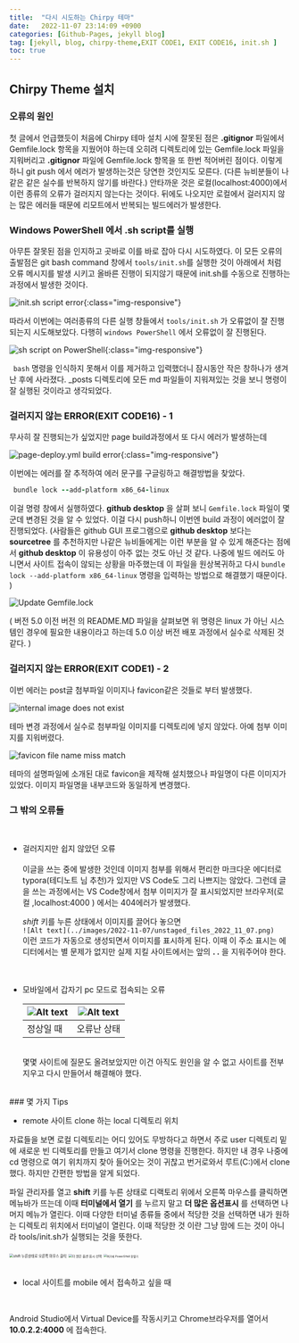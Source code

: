 ```yaml
---
title:  "다시 시도하는 Chirpy 테마"  
date:   2022-11-07 23:14:09 +0900
categories: [Github-Pages, jekyll blog]
tag: [jekyll, blog, chirpy-theme,EXIT CODE1, EXIT CODE16, init.sh ]
toc: true
---
```


## Chirpy Theme 설치

### 오류의 원인

첫 글에서 언급했듯이 처음에 Chirpy 테마 설치 시에 잘못된 점은  __.gitignor__ 파일에서 Gemfile.lock 항목을 지웠어야 하는데 오히려 디렉토리에 있는 Gemfile.lock 파일을 지워버리고   __.gitignor__  파일에 Gemfile.lock 항목을 또 한번 적어버린 점이다. 이렇게 하니 git push 에서 에러가 발생하는것은 당연한 것인지도 모른다.
(다른 뉴비분들이 나같은 같은 실수를 반복하지 않기를 바란다.)
안타까운 것은 로컬(localhost:4000)에서 이런 종류의 오류가 걸러지지 않는다는 것이다. 뒤에도 나오지만 로컬에서 걸러지지 않는 많은 에러들 때문에 리모트에서 반복되는 빌드에러가 발생한다.

### Windows PowerShell 에서 .sh script를 실행

아무튼 잘못된 점을 인지하고 곳바로 이를 바로 잡아 다시 시도하였다. 이 모든 오류의 출발점은 git bash command 창에서 `tools/init.sh`를 실행한 것이 아래에서 처럼 오류 메시지를 발생 시키고 올바른 진행이 되지않기 때문에 init.sh를 수동으로 진행하는 과정에서 발생한 것이다.

![init.sh script error](/images/2022-11-07/unstaged_files_2022_11_07.png){:class="img-responsive"}


따라서 이번에는 여러종류의 다른 실행 창들에서  `tools/init.sh` 가 오류없이 잘 진행되는지 시도해보았다.  다행히 `windows PowerShell` 에서 오류없이 잘 진행된다. 

![sh script on PowerShell](/images/2022-11-07/initilize-2022-11-04%20135258.png){:class="img-responsive"}

`` bash`` 명령을 인식하지 못해서 이를 제거하고 입력했더니 잠시동안 작은 창하나가 생겨난 후에 사라졌다.
_posts 디렉토리에 모든 md 파일들이 지워져있는 것을 보니 명령이 잘 실행된 것이라고 생각되었다. 
    
    
### 걸러지지 않는 ERROR(EXIT CODE16) - 1 

무사히 잘 진행되는가 싶었지만 page build과정에서 또 다시 에러가 발생하는데 


![page-deploy.yml build error](/images/2022-11-07/error%20code16%20-%202022-11-04%20143534.png){:class="img-responsive"}


이번에는 에러를 잘 추적하여 에러 문구를 구글링하고 해결방법을 찾았다.


``` Ruby
 bundle lock --add-platform x86_64-linux 
```

이걸 명령 창에서 실행하였다.  __github desktop__ 을 살펴 보니 `Gemfile.lock` 파일이 몇 군데 변경된 것을 알 수 있었다. 이걸 다시 push하니 이번엔 build 과정이 에러없이 잘 진행되었다.
(사람들은 github GUI 프로그램으로 __github desktop__ 보다는 __sourcetree__ 를 추천하지만 나같은 뉴비들에게는 이런 부분을 알 수 있게 해준다는 점에서 __github desktop__ 이 유용성이 아주 없는 것도 아닌 것 같다. 나중에 빌드 에러도 아니면서 사이트 접속이 않되는 상황을 마주했는데  이 파일을 원상복귀하고 다시 ``bundle lock --add-platform x86_64-linux`` 명령을 입력하는 방법으로 해결했기 때문이다. )  
  

![Update Gemfile.lock](/images/2022-11-07/Gemfile.lock%20update%202022-11-07%20230743.png)

(  버전 5.0 이전 버전 의 README.MD 파일을 살펴보면 위 명령은 linux 가 아닌 시스템인 경우에 필요한 내용이라고 하는데 5.0 이상 버전 배포 과정에서 실수로 삭제된 것 같다. )

### 걸러지지 않는 ERROR(EXIT CODE1) - 2 

이번 에러는 post글 첨부파일 이미지나 favicon같은 것들로 부터 발생했다.
  
  
![internal image does not exist](/images/2022-11-07/error-code1-2022-11-04%20143703.png)

테마 변경 과정에서 실수로 첨부파일 이미지를 디렉토리에 넣지 않았다. 아예 첨부 이미지를 지워버렸다.

![favicon file name miss match](/images/2022-11-07/error-code1-2022-11-04%20232641.png)


테마의 설명파일에 소개된 대로 favicon을 제작해 설치했으나 파일명이 다른 이미지가 있었다. 이미지 파일명을 내부코드와 동일하게 변경했다.
    <br>

### 그 밖의 오류들
 <br>

 - 걸러지지만 쉽지 않았던 오류  
    <br>
   이글을 쓰는 중에 발생한 것인데 이미지 첨부를 위해서 편리한 마크다운 에디터로 typora(테디노트 님 추천)가 있지만 VS Code도 그리 나쁘지는 않았다. 그런데 글을 쓰는 과정에서는 VS Code창에서 첨부 이미지가 잘 표시되었지만 브라우저(로컬 ,localhost:4000 ) 에서는 404에러가 발생했다. 

    _shift_ 키를 누른 상태에서 이미지를 끌어다 놓으면
    <br>
    `` ![Alt text](../images/2022-11-07/unstaged_files_2022_11_07.png) ``
    <br>
    이런 코드가  자동으로 생성되면서 이미지를 표시하게 된다. 이때 이 주소 표시는 에디터에서는 별 문제가 없지만 실제 지킬 사이트에서는 앞의  __. .__ 을 지워주어야 한다.  
     <br> <br> 


 - 모바일에서 갑자기 pc 모드로 접속되는 오류

    | ![Alt text](/images/2022-11-07/KakaoTalk_20221108_130513037.jpg)  | ![Alt text](/images/2022-11-07/KakaoTalk_20221108_130503001.jpg)           |
    |------------------------------------|--------------------------------------|
    |                          정상일 때 |                         오류난 상태 |


    <br>
   몇몇 사이트에 질문도 올려보았지만 이건 아직도 원인을 알 수 없고 사이트를 전부 지우고 다시 만들어서 해결해야 했다.  
  
    <br>
 <br>
### 몇 가지 Tips

<br>

- remote 사이트 clone 하는 local 디렉토리 위치

 자료들을 보면 로컬 디렉토리는 어디 있어도 무방하다고 하면서 주로 user 디렉토리 밑에 새로운 빈 디렉토리를 만들고 여기서 clone 명령을 진행한다. 하지만 내 경우 나중에 cd 명령으로 여기 위치까지 찾아 들어오는 것이 귀찮고 번거로와서 루트(C:)에서 clone 했다.
 하지만 간편한 방법을 알게 되었다.

 파일 관리자를 열고 __shift__ 키를 누른 상태로 디랙토리 위에서 오른쪽 마우스를 클릭하면 메뉴바가 뜨는데 이때 __터미널에서 열기__ 를 누르지 말고 __더 많은 옵션표시__ 를 선택하면 나머지 메뉴가 열린다. 이때 다양한 터미널 종류들 중에서 적당한 것을 선택하면 내가 원하는 디렉토리 위치에서 터미널이 열린다. 이때 적당한 것 이란 그냥 맘에 드는 것이 아니라 tools/init.sh가 실행되는 것을 뜻한다. 

<tr>
    <td><img src="/images/2022-11-07/20221108_020943.png" alt="shift 누른상태로 오른쪽 마우스 클릭 " style="zoom:45%;" /> </td>
    <td  > <img src="/images/2022-11-07/20221108_020253.png" alt=" 더 많은 옵션 표시 선택" style="zoom:40%;" /> </td>
    <td  > <img src="/images/2022-11-07/20221108_024500.png" alt="여기에 PowerSHell 창열기" style="zoom:35%;" />  </td>
</tr>
<br/>
<br/>

- local 사이트를 mobile 에서 접속하고 싶을 때

<br/>

Android Studio에서 Virtual Device를 작동시키고 Chrome브라우저를 열어서 __10.0.2.2:4000__ 에 접속한다.
